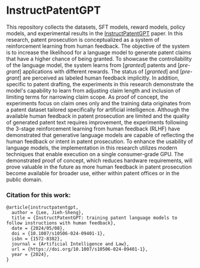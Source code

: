 # InstructPatentGPT
 
This repository collects the datasets, SFT models, reward models, policy models, and experimental results in the [InstructPatentGPT](https://doi.org/10.1007/s10506-024-09401-1) paper. In this research, patent prosecution is conceptualized as a system of reinforcement learning from human feedback. The objective of the system is to increase the likelihood for a language model to generate patent claims that have a higher chance of being granted. To showcase the controllability of the language model, the system learns from [*granted*] patents and [*pre-grant*] applications with different rewards. The status of [*granted*] and [*pre-grant*] are perceived as labeled human feedback implicitly. In addition, specific to patent drafting, the experiments in this research demonstrate the model's capability to learn from adjusting claim length and inclusion of limiting terms for narrowing claim scope. As proof of concept, the experiments focus on claim ones only and the training data originates from a patent dataset tailored specifically for artificial intelligence. Although the available human feedback in patent prosecution are limited and the quality of generated patent text requires improvement, the experiments following the 3-stage reinforcement learning from human feedback (RLHF) have demonstrated that generative language models are capable of reflecting the human feedback or intent in patent prosecution. To enhance the usability of language models, the implementation in this research utilizes modern techniques that enable execution on a single consumer-grade GPU. The demonstrated proof of concept, which reduces hardware requirements, will prove valuable in the future as more human feedback in patent prosecution become available for broader use, either within patent offices or in the public domain.

### Citation for this work: 
```
@article{instructpatentgpt, 
  author = {Lee, Jieh-Sheng},
  title = {InstructPatentGPT: training patent language models to follow instructions with human feedback},
  date = {2024/05/08},
  doi = {10.1007/s10506-024-09401-1},
  isbn = {1572-8382},
  journal = {Artificial Intelligence and Law},
  url = {https://doi.org/10.1007/s10506-024-09401-1},
  year = {2024},
}
```

